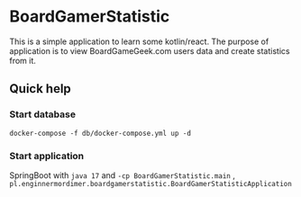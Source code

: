 # BoardGamerStatistic

This is a simple application to learn some kotlin/react.
The purpose of application is to view BoardGameGeek.com users data and create statistics from it.

## Quick help

### Start database

```shell
docker-compose -f db/docker-compose.yml up -d
```

### Start application

SpringBoot with `java 17` and `-cp BoardGamerStatistic.main`
, `pl.enginnermordimer.boardgamerstatistic.BoardGamerStatisticApplication`